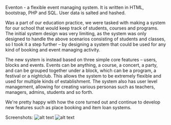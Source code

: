 Eventon - a flexible event managing system. It is written in HTML, bootstrap, PHP and SQL. User data is salted and hashed.

Was a part of our education practice, we were tasked with making a system for our school that would keep track of students, courses and programs. The initial system design was very limiting, as the system was only designed to handle the above scenarios consisting of students and classes, so I took it a step further – by designing a system that could be used for any kind of booking and event managing activity. 

The new system is instead based on three simple core features – users, blocks and events. Events can be anything, a course, a concert, a party, and can be grouped together under a block, which can be a program, a festival or a nightclub. This allows the system to be extremely flexible and used for multiple kinds of establishment. The system also has user level management, allowing for creating various personas such as teachers, managers, admins, students and so forth.

We're pretty happy with how the core turned out and continue to develop new features such as place booking and item loan systems.

Screenshots: 
![alt text](http://i.imgur.com/p8WCZ0t.png?)
![alt text](http://i.imgur.com/VklDPRj.png)

